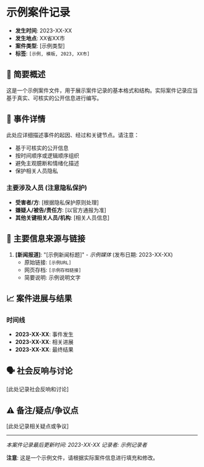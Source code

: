 # 示例案件记录

- **发生时间**: 2023-XX-XX
- **发生地点**: XX省XX市
- **案件类型**: [示例类型]
- **标签**: `[示例, 模板, 2023, XX市]`

## 📝 简要概述
这是一个示例案件文件，用于展示案件记录的基本格式和结构。实际案件记录应当基于真实、可核实的公开信息进行编写。

## 📖 事件详情
此处应详细描述事件的起因、经过和关键节点。请注意：
- 基于可核实的公开信息
- 按时间顺序或逻辑顺序组织
- 避免主观臆断和情绪化描述
- 保护相关人员隐私

### 主要涉及人员 (注意隐私保护)
* **受害者/方**: [根据隐私保护原则处理]
* **嫌疑人/被告/责任方**: [以官方通报为准]
* **其他关键相关人员/机构**: [相关人员信息]

## 🔗 主要信息来源与链接
1.  **[新闻报道]**: "[示例新闻标题]" - *示例媒体* (发布日期: 2023-XX-XX)
    * 原始链接: `[示例URL]`
    * 网页存档: `[示例存档链接]`
    * 简要说明: 示例说明文字

## 📈 案件进展与结果
### 时间线
- **2023-XX-XX**: 事件发生
- **2023-XX-XX**: 相关进展
- **2023-XX-XX**: 最终结果

## 🗣️ 社会反响与讨论
[此处记录社会反响和讨论]

## ⚠️ 备注/疑点/争议点
[此处记录相关疑点或争议]

---

*本案件记录最后更新时间: 2023-XX-XX*
*记录者: 示例记录者*

**注意**: 这是一个示例文件，请根据实际案件信息进行填充和修改。
